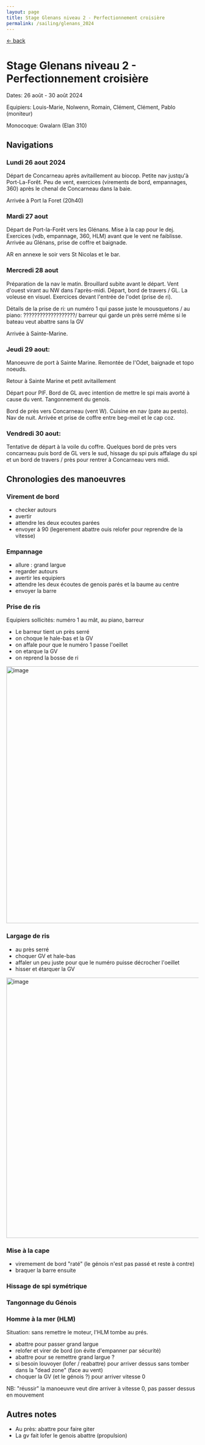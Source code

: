 ```yaml
---
layout: page
title: Stage Glenans niveau 2 - Perfectionnement croisière
permalink: /sailing/glenans_2024
---
```


[<- back](..)

# Stage Glenans niveau 2 - Perfectionnement croisière

Dates: 26 août - 30 août 2024

Equipiers: Louis-Marie, Nolwenn, Romain, Clément, Clément, Pablo (moniteur)

Monocoque: Gwalarn (Elan 310)

## Navigations

### Lundi 26 aout 2024

Départ de Concarneau après avitaillement au biocop. Petite nav justqu'à Port-La-Forêt. Peu de vent, exercices (virements de bord, empannages, 360) après le chenal de Concarneau dans la baie.

Arrivée à Port la Foret (20h40)

### Mardi 27 aout

Départ de Port-la-Forêt vers les Glénans. Mise à la cap pour le dej. Exercices (vdb, empannage, 360, HLM) avant que le vent ne faiblisse. Arrivée au Glénans, prise de coffre et baignade.

AR en annexe le soir vers St Nicolas et le bar.

### Mercredi 28 aout

Préparation de la nav le matin. Brouillard subite avant le départ. Vent d'ouest virant au NW dans l'après-midi. Départ, bord de travers / GL. La voleuse en visuel. Exercices devant l'entrée de l'odet (prise de ri).

Détails de la prise de ri: un numéro 1 qui passe juste le mousquetons / au piano: ???????????????????/ barreur qui garde un près serré même si le bateau veut abattre sans la GV

Arrivée à Sainte-Marine.

### Jeudi 29 aout:

Manoeuvre de port à Sainte Marine. Remontée de l'Odet, baignade et topo noeuds.

Retour à Sainte Marine et petit avitaillement

Départ pour PlF. Bord de GL avec intention de mettre le spi mais avorté à cause du vent. Tangonnement du genois. 

Bord de près vers Concarneau (vent W). Cuisine en nav (pate au pesto). Nav de nuit. Arrivée et prise de coffre entre beg-meil et le cap coz.

### Vendredi 30 aout:

Tentative de départ à la voile du coffre. Quelques bord de près vers concarneau puis bord de GL vers le sud, hissage du spi puis affalage du spi et un bord de travers / près pour rentrer à Concarneau vers midi.

## Chronologies des manoeuvres

### Virement de bord

- checker autours
- avertir
- attendre les deux ecoutes parées
- envoyer à 90 (legerement abattre ouis relofer pour reprendre de la vitesse)

### Empannage

- allure : grand largue
- regarder autours
- avertir les equipiers
- attendre les deux écoutes de genois parés et la baume au centre 
- envoyer la barre

### Prise de ris

Equipiers sollicités: numéro 1 au mât, au piano, barreur

- Le barreur tient un près serré
- on choque le hale-bas et la GV
- on affale pour que le numéro 1 passe l'oeillet
- on etarque la GV
- on reprend la bosse de ri

<img width="672" alt="image" src="https://github.com/user-attachments/assets/44635688-ad71-4555-819c-c76494f2d5f6">


### Largage de ris

- au près serré
- choquer GV et hale-bas
- affaler un peu juste pour que le numéro puisse décrocher l'oeillet
- hisser et étarquer la GV

<img width="681" alt="image" src="https://github.com/user-attachments/assets/d1eb9e39-88a8-4f18-8f31-cda189175cfc">


### Mise à la cape

- viremement de bord "raté" (le génois n'est pas passé et reste à contre)
- braquer la barre ensuite

### Hissage de spi symétrique

### Tangonnage du Génois

### Homme à la mer (HLM)

Situation: sans remettre le moteur, l'HLM tombe au prés.

- abattre pour passer grand largue
- relofer et virer de bord (on évite d'empanner par sécurité)
- abattre pour se remettre grand largue ?
- si besoin louvoyer (lofer / reabattre) pour arriver dessus sans tomber dans la "dead zone" (face au vent)
- choquer la GV (et le génois ?) pour arriver vitesse 0

NB: "réussir" la manoeuvre veut dire arriver à vitesse 0, pas passer dessus en mouvement

## Autres notes

- Au près: abattre pour faire giter
- La gv fait lofer le genois abattre (propulsion)
